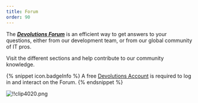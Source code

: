 ```yaml
---
title: Forum
order: 90  
---
```

The [***Devolutions Forum***](https://forum.devolutions.net/) is an efficient way to get answers to your questions, either from our development team, or from our global community of IT pros.  

Visit the different sections and help contribute to our community knowledge.  

{% snippet icon.badgeInfo %} 
A free [Devolutions Account](/cloud/devolutions-account/) is required to log in and interact on the Forum. 
{% endsnippet %}
 
![!!clip4020.png](/img/en/cloud/clip4020.png) 
